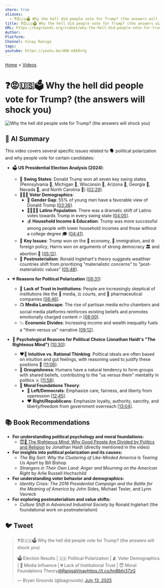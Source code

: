 ```yaml
---
share: true
aliases:
  - ❓😡🇺🇸🗳️ Why the hell did people vote for Trump? (the answers will shock you)
title: ❓😡🇺🇸🗳️ Why the hell did people vote for Trump? (the answers will shock you)
URL: https://bagrounds.org/videos/why-the-hell-did-people-vote-for-trump-the-answers-will-shock-you
Author: 
Platform: 
Channel: Vinay Raniga
tags: 
youtube: https://youtu.be/d08-e8I0xYg
---
```

[Home](../index.md) > [Videos](./index.md)  
# ❓😡🇺🇸🗳️ Why the hell did people vote for Trump? (the answers will shock you)  
![Why the hell did people vote for Trump? (the answers will shock you)](https://youtu.be/d08-e8I0xYg)  
  
## 🤖 AI Summary  
This video covers several specific issues related to 🗣️ political polarization and why people vote for certain candidates:  
  
* 🗳️ **US Presidential Election Analysis (2024)**:  
    * 📍 **Swing States**: Donald Trump won all seven key swing states (Pennsylvania 🌲, Michigan 🌊, Wisconsin 🧀, Arizona 🌵, Georgia 🍑, Nevada 🎰, and North Carolina 🌲) \[[02:29](http://www.youtube.com/watch?v=d08-e8I0xYg&t=149)\].  
    * 🧑‍🤝‍🧑 **Voter Demographics**:  
        * 🚻 **Gender Gap**: 55% of young men have a favorable view of Donald Trump \[[03:36](http://www.youtube.com/watch?v=d08-e8I0xYg&t=216)\].  
        * 👨‍👩‍👧‍👦 **Latino Population**: There was a dramatic shift of Latino votes towards Trump in every swing state \[[04:05](http://www.youtube.com/watch?v=d08-e8I0xYg&t=245)\].  
        * 💰 **Household Income & Education**: Trump was more successful among people with lower household incomes and those without a college degree 🎓 \[[04:41](http://www.youtube.com/watch?v=d08-e8I0xYg&t=281)\].  
    * 🔑 **Key Issues**: Trump won on the 💸 economy, 🛂 immigration, and 🌐 foreign policy; Harris won on arguments of strong democracy 🏛️ and abortion 🤰 \[[05:12](http://www.youtube.com/watch?v=d08-e8I0xYg&t=312)\].  
    * 🤔 **Postmaterialism**: Ronald Inglehart's theory suggests wealthier countries shift from prioritizing "materialistic concerns" to "post-materialistic values" \[[05:48](http://www.youtube.com/watch?v=d08-e8I0xYg&t=348)\].  
  
* 💔 **Reasons for Political Polarization** \[[06:31](http://www.youtube.com/watch?v=d08-e8I0xYg&t=391)\]:  
    * 🤨 **Lack of Trust in Institutions**: People are increasingly skeptical of institutions like the 📰 media, ⚖️ courts, and 💊 pharmaceutical companies \[[06:46](http://www.youtube.com/watch?v=d08-e8I0xYg&t=406)\].  
    * 📺 **Media Landscape**: The rise of partisan media echo chambers and social media platforms reinforces existing beliefs and promotes emotionally charged content 🔥 \[[08:00](http://www.youtube.com/watch?v=d08-e8I0xYg&t=480)\].  
    * 📉 **Economic Divides**: Increasing income and wealth inequality fuels a "them versus us" narrative \[[09:12](http://www.youtube.com/watch?v=d08-e8I0xYg&t=552)\].  
  
* 🧠 **Psychological Reasons for Political Choice (Jonathan Haidt's "The Righteous Mind")** \[[10:30](http://www.youtube.com/watch?v=d08-e8I0xYg&t=630)\]:  
    * ❤️‍🔥 **Intuitive vs. Rational Thinking**: Political ideals are often based on intuition and gut feelings, with reasoning used to justify these positions 🧐 \[[11:06](http://www.youtube.com/watch?v=d08-e8I0xYg&t=666)\].  
    * 👥 **Groupishness**: Humans have a natural tendency to form groups with shared beliefs, contributing to the "us versus them" mentality in politics ⚔️ \[[11:58](http://www.youtube.com/watch?v=d08-e8I0xYg&t=718)\].  
    * 📜 **Moral Foundations Theory**:  
        * 💙 **Left/Democrats**: Emphasize care, fairness, and liberty from oppression \[[12:45](http://www.youtube.com/watch?v=d08-e8I0xYg&t=765)\].  
        * ❤️ **Right/Republicans**: Emphasize loyalty, authority, sanctity, and liberty/freedom from government overreach \[[13:04](http://www.youtube.com/watch?v=d08-e8I0xYg&t=784)\].  
  
## 📚 Book Recommendations  
* **For understanding political psychology and moral foundations:**  
    * [😇🧠 The Righteous Mind: Why Good People Are Divided by Politics and Religion](../books/the-righteous-mind.md) by Jonathan Haidt (directly mentioned in the video)  
* **For insights into political polarization and its causes:**  
    * *The Big Sort: Why the Clustering of Like-Minded America Is Tearing Us Apart* by Bill Bishop  
    * *Strangers in Their Own Land: Anger and Mourning on the American Right* by Arlie Russell Hochschild  
* **For understanding voter behavior and demographics:**  
    * *Identity Crisis: The 2016 Presidential Campaign and the Battle for the Meaning of America* by John Sides, Michael Tesler, and Lynn Vavreck  
* **For exploring postmaterialism and value shifts:**  
    * *Culture Shift in Advanced Industrial Society* by Ronald Inglehart (the foundational work on postmaterialism)  
  
## 🐦 Tweet  
<blockquote class="twitter-tweet" data-theme="dark"><p lang="en" dir="ltr">❓😡🇺🇸🗳️ Why the hell did people vote for Trump? (the answers will shock you)<br><br>🗳️ Election Results | 🇺🇸 Political Polarization | 🫂 Voter Demographics | 📰 Media Influence | 💔 Lack of Institutional Trust | 😇 Moral Foundations Theory<a href="https://twitter.com/RanigaVinay?ref_src=twsrc%5Etfw">@RanigaVinay</a><a href="https://t.co/hnBbhi37zG">https://t.co/hnBbhi37zG</a></p>&mdash; Bryan Grounds (@bagrounds) <a href="https://twitter.com/bagrounds/status/1944535573890494955?ref_src=twsrc%5Etfw">July 13, 2025</a></blockquote> <script async src="https://platform.twitter.com/widgets.js" charset="utf-8"></script>